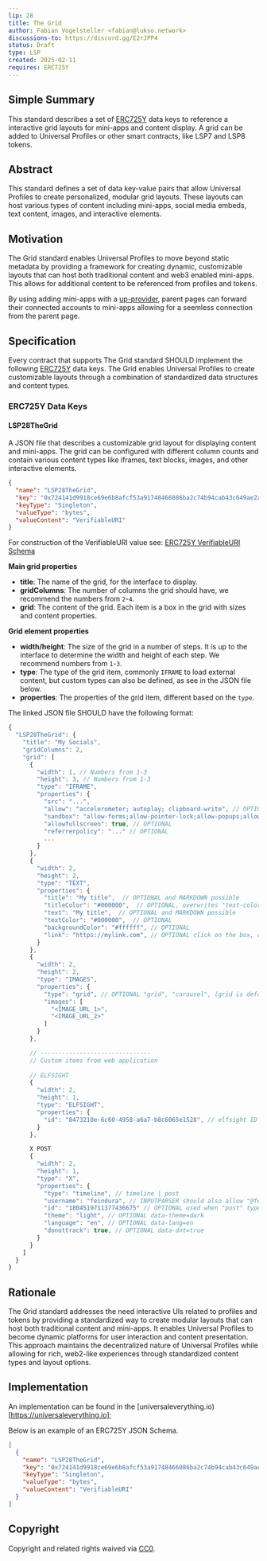 ```yaml
---
lip: 28
title: The Grid
author: Fabian Vogelsteller <fabian@lukso.network>
discussions-to: https://discord.gg/E2rJPP4
status: Draft
type: LSP
created: 2025-02-11
requires: ERC725Y
---
```


## Simple Summary

This standard describes a set of [ERC725Y](https://github.com/ethereum/EIPs/blob/master/EIPS/eip-725.md) data keys to reference a interactive grid layouts for mini-apps and content display. A grid can be added to Universal Profiles or other smart contracts, like LSP7 and LSP8 tokens.

## Abstract

This standard defines a set of data key-value pairs that allow Universal Profiles to create personalized, modular grid layouts. These layouts can host various types of content including mini-apps, social media embeds, text content, images, and interactive elements.

## Motivation

The Grid standard enables Universal Profiles to move beyond static metadata by providing a framework for creating dynamic, customizable layouts that can host both traditional content and web3 enabled mini-apps. This allows for additional content to be referenced from profiles and tokens.

By using adding mini-apps with a [up-provider](https://github.com/lukso-network/tools-up-provider), parent pages can forward their connected accounts to mini-apps allowing for a seemless connection from the parent page.

## Specification

Every contract that supports The Grid standard SHOULD implement the following [ERC725Y](https://github.com/ethereum/EIPs/blob/master/EIPS/eip-725.md) data keys. The Grid enables Universal Profiles to create customizable layouts through a combination of standardized data structures and content types.

### ERC725Y Data Keys

#### LSP28TheGrid

A JSON file that describes a customizable grid layout for displaying content and mini-apps. The grid can be configured with different column counts and contain various content types like iframes, text blocks, images, and other interactive elements.

```json
{
  "name": "LSP28TheGrid",
  "key": "0x724141d9918ce69e6b8afcf53a91748466086ba2c74b94cab43c649ae2ac23ff",
  "keyType": "Singleton",
  "valueType": "bytes",
  "valueContent": "VerifiableURI"
}
```

For construction of the VerifiableURI value see: [ERC725Y VerifiableURI Schema](./LSP-2-ERC725YJSONSchema.md#VerifiableURI)

**Main grid properties**
- **title**: The name of the grid, for the interface to display.
- **gridColumns**: The number of columns the grid should have, we recommend the numbers from `2`-`4`.
- **grid**: The content of the grid. Each item is a box in the grid with sizes and content properties.

**Grid element properties**
- **width/height**: The size of the grid in a number of steps. It is up to the interface to determine the width and height of each step. We recommend numbers from `1`-`3`.
- **type**: The type of the grid item, commonly `IFRAME` to load external content, but custom types can also be defined, as see in the JSON file below.
- **properties**: The properties of the grid item, different based on the `type`.

The linked JSON file SHOULD have the following format:

```js
{
  "LSP28TheGrid": {
    "title": "My Socials",
    "gridColumns": 2,
    "grid": [
      {
        "width": 1, // Numbers from 1-3
        "height": 3, // Numbers from 1-3
        "type": "IFRAME",
        "properties": {
          "src": "...",
          "allow": "accelerometer; autoplay; clipboard-write", // OPTIONAL
          "sandbox": "allow-forms;allow-pointer-lock;allow-popups;allow-same-orig;allow-scripts;allow-top-navigation",  // OPTIONAL
          "allowfullscreen": true, // OPTIONAL
          "referrerpolicy": "..." // OPTIONAL
          ...
        }
      },
      {
        "width": 2,
        "height": 2,
        "type": "TEXT",
        "properties": {
          "title": "My title",  // OPTIONAL and MARKDOWN possible
          "titleColor": "#000000",  // OPTIONAL, overwrites "text-color" for titles
          "text": "My title",  // OPTIONAL and MARKDOWN possible
          "textColor": "#000000",  // OPTIONAL
          "backgroundColor": "#ffffff", // OPTIONAL
          "link": "https://mylink.com", // OPTIONAL click on the box, opens link
        }
      },
      {
        "width": 2,
        "height": 2,
        "type": "IMAGES",
        "properties": {
          "type": "grid", // OPTIONAL "grid", "carousel", (grid is default)
          "images": [
            "<IMAGE_URL_1>",
            "<IMAGE_URL_2>"
          ]
        }
      },

      // -------------------------------
      // Custom items from web application
  
      // ELFSIGHT
      {
        "width": 2,
        "height": 1,
        "type": "ELFSIGHT",
        "properties": {
          "id": "8473218e-6c60-4958-a6a7-b8c6065e1528", // elfsight ID
        }
      },

      X POST
      {
        "width": 2,
        "height": 1,
        "type": "X",
        "properties": {
          "type": "timeline", // timeline | post
          "username": "feindura", // INPUTPARSER should also allow "@feindura" and "https://x.com/feindura"
          "id": "1804519711377436675" // OPTIONAL used when "post" type
          "theme": "light", // OPTIONAL data-theme=dark
          "language": "en", // OPTIONAL data-lang=en
          "donottrack": true, // OPTIONAL data-dnt=true
        }
      }
    ]
  }
}
```

## Rationale

The Grid standard addresses the need interactive UIs related to profiles and tokens by providing a standardized way to create modular layouts that can host both traditional content and mini-apps. It enables Universal Profiles to become dynamic platforms for user interaction and content presentation. This approach maintains the decentralized nature of Universal Profiles while allowing for rich, web2-like experiences through standardized content types and layout options.

## Implementation

An implementation can be found in the [universaleverything.io)[https://universaleverything.io];

Below is an example of an ERC725Y JSON Schema.
```json
[
  {
    "name": "LSP28TheGrid",
    "key": "0x724141d9918ce69e6b8afcf53a91748466086ba2c74b94cab43c649ae2ac23ff",
    "keyType": "Singleton",
    "valueType": "bytes",
    "valueContent": "VerifiableURI"
  }
]
```

## Copyright

Copyright and related rights waived via [CC0](https://creativecommons.org/publicdomain/zero/1.0/).
